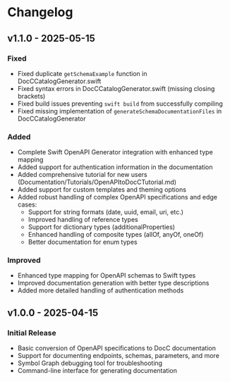 # Changelog

## v1.1.0 - 2025-05-15

### Fixed
- Fixed duplicate `getSchemaExample` function in DocCCatalogGenerator.swift
- Fixed syntax errors in DocCCatalogGenerator.swift (missing closing brackets)
- Fixed build issues preventing `swift build` from successfully compiling
- Fixed missing implementation of `generateSchemaDocumentationFiles` in DocCCatalogGenerator

### Added
- Complete Swift OpenAPI Generator integration with enhanced type mapping
- Added support for authentication information in the documentation
- Added comprehensive tutorial for new users (Documentation/Tutorials/OpenAPItoDocCTutorial.md)
- Added support for custom templates and theming options
- Added robust handling of complex OpenAPI specifications and edge cases:
  - Support for string formats (date, uuid, email, uri, etc.)
  - Improved handling of reference types
  - Support for dictionary types (additionalProperties)
  - Enhanced handling of composite types (allOf, anyOf, oneOf)
  - Better documentation for enum types

### Improved
- Enhanced type mapping for OpenAPI schemas to Swift types
- Improved documentation generation with better type descriptions
- Added more detailed handling of authentication methods

## v1.0.0 - 2025-04-15

### Initial Release
- Basic conversion of OpenAPI specifications to DocC documentation
- Support for documenting endpoints, schemas, parameters, and more
- Symbol Graph debugging tool for troubleshooting
- Command-line interface for generating documentation
